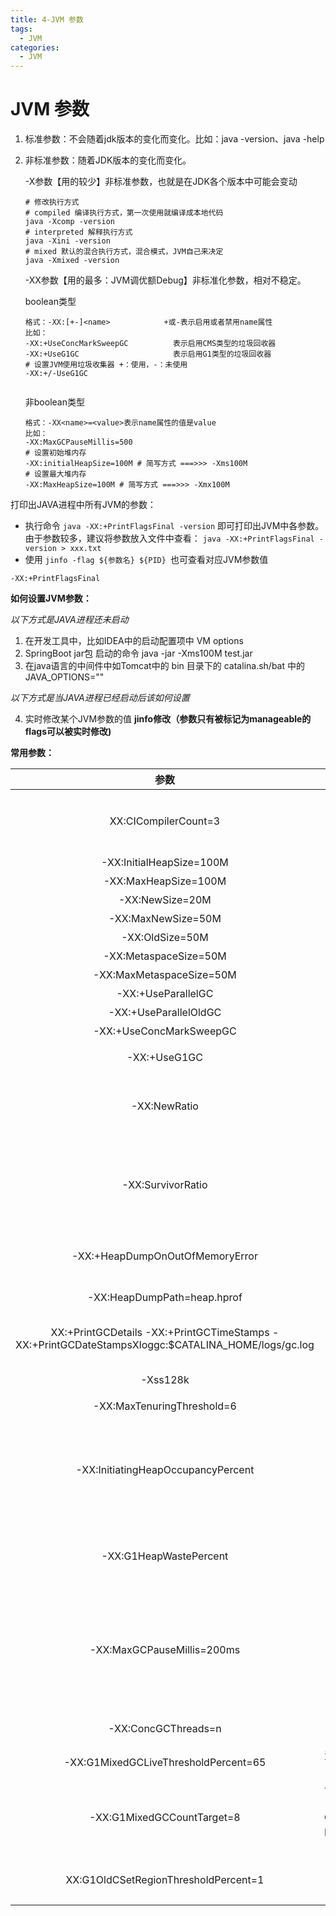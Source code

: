 ```yaml
---
title: 4-JVM 参数
tags:
  - JVM
categories:
  - JVM
---
```

# JVM 参数

1. 标准参数：不会随着jdk版本的变化而变化。比如：java -version、java -help

2. 非标准参数：随着JDK版本的变化而变化。

   -X参数【用的较少】非标准参数，也就是在JDK各个版本中可能会变动

   ```shell
   # 修改执行方式
   # compiled 编译执行方式，第一次使用就编译成本地代码
   java -Xcomp -version
   # interpreted 解释执行方式
   java -Xini -version
   # mixed 默认的混合执行方式，混合模式，JVM自己来决定
   java -Xmixed -version
   ```

   -XX参数【用的最多：JVM调优额Debug】非标准化参数，相对不稳定。

   boolean类型

   ```shell
   格式：-XX:[+-]<name>      		+或-表示启用或者禁用name属性
   比如：
   -XX:+UseConcMarkSweepGC  		表示启用CMS类型的垃圾回收器
   -XX:+UseG1GC       				表示启用G1类型的垃圾回收器
   # 设置JVM使用垃圾收集器 +：使用，-：未使用
   -XX:+/-UseG1GC
   
   
   ```

   非boolean类型

   ```shell
   格式：-XX<name>=<value>表示name属性的值是value
   比如：
   -XX:MaxGCPauseMillis=500
   # 设置初始堆内存
   -XX:initialHeapSize=100M # 简写方式 ===>>> -Xms100M
   # 设置最大堆内存
   -XX:MaxHeapSize=100M # 简写方式 ===>>> -Xmx100M
   ```

打印出JAVA进程中所有JVM的参数：

+ 执行命令 `java -XX:+PrintFlagsFinal -version` 即可打印出JVM中各参数。由于参数较多，建议将参数放入文件中查看：	`java -XX:+PrintFlagsFinal -version > xxx.txt`
+ 使用  `jinfo -flag ${参数名} ${PID} `也可查看对应JVM参数值

```shell
-XX:+PrintFlagsFinal
```

**如何设置JVM参数：**

*以下方式是JAVA进程还未启动*

1. 在开发工具中，比如IDEA中的启动配置项中 VM options
2. SpringBoot jar包 启动的命令 java -jar -Xms100M test.jar
3. 在java语言的中间件中如Tomcat中的 bin 目录下的 catalina.sh/bat 中的JAVA_OPTIONS=""

*以下方式是当JAVA进程已经启动后该如何设置*

4. 实时修改某个JVM参数的值 **jinfo修改（参数只有被标记为manageable的flags可以被实时修改)**

**常用参数：**

|                             参数                             |                             含义                             |                             说明                             |
| :----------------------------------------------------------: | :----------------------------------------------------------: | :----------------------------------------------------------: |
|                     XX:CICompilerCount=3                     |                        最大并行编译数                        | 如果设置大于1，虽然编译速度会提高，但是同样影响系统稳定性，会增加JVM崩溃的可能 |
|                   -XX:InitialHeapSize=100M                   |                         初始化堆大小                         |                         简写-Xms100M                         |
|                     -XX:MaxHeapSize=100M                     |                          最大堆大小                          |                        简写-Xm x 100M                        |
|                       -XX:NewSize=20M                        |                       设置年轻代的大小                       |                                                              |
|                      -XX:MaxNewSize=50M                      |                        年轻代最大大小                        |                                                              |
|                       -XX:OldSize=50M                        |                        设置老年代大小                        |                                                              |
|                    -XX:MetaspaceSize=50M                     |                        设置方法区大小                        |                                                              |
|                   -XX:MaxMetaspaceSize=50M                   |                        方法区最大大小                        |                                                              |
|                      -XX:+UseParallelGC                      |                      使用UseParallelGC                       |                      新生代，吞吐量优先                      |
|                    -XX:+UseParallelOldGC                     |                     使用UseParallelOldGC                     |                      老年代，吞吐量优先                      |
|                   -XX:+UseConcMarkSweepGC                    |                           使用CMS                            |                     老年代，停顿时间优先                     |
|                         -XX:+UseG1GC                         |                           使用G1GC                           |                 新生代，老年代，停顿时间优先                 |
|                         -XX:NewRatio                         |                        新老生代的比值                        | 比如-XX:Ratio=4，则表示新生代:老年代=1:4，也就是新生代占整个堆内存的1/5 |
|                      -XX:SurvivorRatio                       |                    两个S区和Eden区的比值                     | 比如-XX:SurvivorRatio=8，也就是(S0+S1):Eden=2:8，也就是一个S占整个新生代的1/10 |
|               -XX:+HeapDumpOnOutOfMemoryError                |                      启动堆内存溢出打印                      |      当JVM堆内存发生溢出时，也就是OOM，自动生成dump文件      |
|                 -XX:HeapDumpPath=heap.hprof                  |                    指定堆内存溢出打印目录                    |             表示在当前目录生成一个heap.hprof文件             |
| XX:+PrintGCDetails -XX:+PrintGCTimeStamps -XX:+PrintGCDateStampsXloggc:$CATALINA_HOME/logs/gc.log |                         打印出GC日志                         |           可以使用不同的垃圾收集器，对比查看GC情况           |
|                           -Xss128k                           |                    设置每个线程的堆栈大小                    |                    经验值是3000-5000最佳                     |
|                  -XX:MaxTenuringThreshold=6                  |                    提升年老代的最大临界值                    |                         默认值为 15                          |
|              -XX:InitiatingHeapOccupancyPercent              |                启动并发GC周期时堆内存使用占比                | G1之类的垃圾收集器用它来触发并发GC周期,基于整个堆的使用率,而不只是某一代内存的使用比. 值为 0 则表示”一直执行GC循环”. 默认值为 45. |
|                    -XX:G1HeapWastePercent                    |                    允许的浪费堆空间的占比                    | 默认是10%，如果并发标记可回收的空间小于10%,则不会触发MixedGC。 |
|                  -XX:MaxGCPauseMillis=200ms                  |                        G1最大停顿时间                        | 暂停时间不能太小，太小的话就会导致出现G1跟不上垃圾产生的速度。最终退化成Full GC。所以对这个参数的调优是一个持续的过程，逐步调整到最佳状态 |
|                     -XX:ConcGCThreads=n                      |                 并发垃圾收集器使用的线程数量                 |               默认值随JVM运行的平台不同而不同                |
|             -XX:G1MixedGCLiveThresholdPercent=65             |        混合垃圾回收周期中要包括的旧区域设置占用率阈值        |                       默认占用率为 65%                       |
|                  -XX:G1MixedGCCountTarget=8                  | 设置标记周期完成后，对存活数据上限为G1MixedGCLIveThresholdPercent 的旧区域执行混合垃圾回收的目标次数 | 默认8次混合垃圾回收，混合回收的目标是要控制在此目标次数以内  |
|             XX:G1OldCSetRegionThresholdPercent=1             |           描述Mixed GC时，Old Region被加入到CSet中           |        默认情况下，G1只把10%的Old Region加入到CSet中         |
